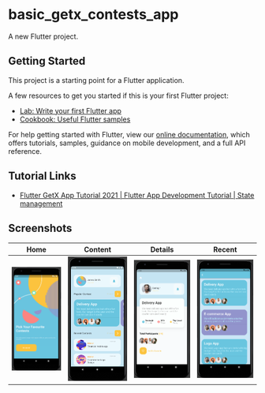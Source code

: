 # basic_getx_contests_app

A new Flutter project.

## Getting Started

This project is a starting point for a Flutter application.

A few resources to get you started if this is your first Flutter project:

- [Lab: Write your first Flutter app](https://flutter.dev/docs/get-started/codelab)
- [Cookbook: Useful Flutter samples](https://flutter.dev/docs/cookbook)

For help getting started with Flutter, view our
[online documentation](https://flutter.dev/docs), which offers tutorials,
samples, guidance on mobile development, and a full API reference.

## Tutorial Links

+ [Flutter GetX App Tutorial 2021 | Flutter App Development Tutorial | State management](https://www.youtube.com/watch?v=M0OwOYPFkrM&list=RDCMUC8aiILPy0NO5wwLaYEzImbw&start_radio=1)

## Screenshots

| **Home**                                                                                                             | **Content**                                                                                                                | **Details**                                                                                                                  | **Recent**                                                                                                                  |
|:--------------------------------------------------------------------------------------------------------------------:|:--------------------------------------------------------------------------------------------------------------------------:|:----------------------------------------------------------------------------------------------------------------------------:|:----------------------------------------------------------------------------------------------------------------------------:|
| ![Home](https://raw.githubusercontent.com/PhoenixNest/getx_in_use/main/basic_getx_contests_app/screenshots/home.png) | ![Content](https://raw.githubusercontent.com/PhoenixNest/getx_in_use/main/basic_getx_contests_app/screenshots/content.png) | ![Details](https://raw.githubusercontent.com/PhoenixNest/getx_in_use/main/basic_getx_contests_app/screenshots/details.png) | ![Details](https://raw.githubusercontent.com/PhoenixNest/getx_in_use/main/basic_getx_contests_app/screenshots/recent.png) |
